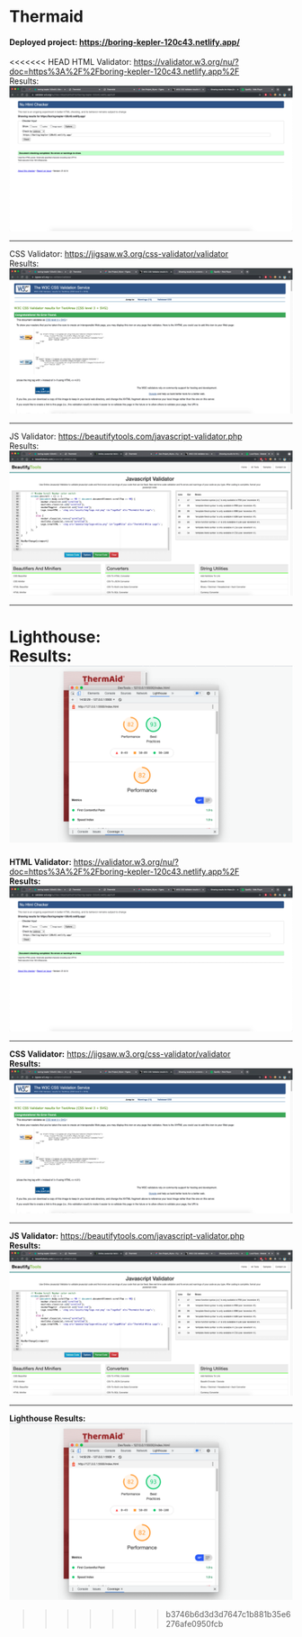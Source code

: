 # Thermaid

#### Deployed project: https://boring-kepler-120c43.netlify.app/

<<<<<<< HEAD
HTML Validator: https://validator.w3.org/nu/?doc=https%3A%2F%2Fboring-kepler-120c43.netlify.app%2F
<br>
Results: ![HTML Validator Results](assets/validators/html.png)

<hr>

CSS Validator: https://jigsaw.w3.org/css-validator/validator
<br>
Results: ![CSS Validator Results](assets/validators/css.png)

<hr>

JS Validator: https://beautifytools.com/javascript-validator.php
<br>
Results: ![JS Validator Results](assets/validators/js.png)

<hr>

Lighthouse: 
<br>
Results: ![Lighthouse](assets/validators/lighthouse.png)
=======
<strong>HTML Validator:</strong> https://validator.w3.org/nu/?doc=https%3A%2F%2Fboring-kepler-120c43.netlify.app%2F
<br>
<strong>Results:</strong> ![HTML Validator Results](assets/validators/html.png)

<hr>

<strong>CSS Validator:</strong> https://jigsaw.w3.org/css-validator/validator
<br>
<strong>Results:</strong> ![CSS Validator Results](assets/validators/css.png)

<hr>

<strong>JS Validator:</strong> https://beautifytools.com/javascript-validator.php
<br>
<strong>Results:</strong> ![JS Validator Results](assets/validators/js.png)

<hr>

<strong>Lighthouse Results:</strong> ![Lighthouse](assets/validators/lighthouse.png)
>>>>>>> b3746b6d3d3d7647c1b881b35e6276afe0950fcb
